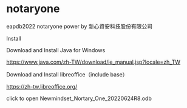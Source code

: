 # notaryone
eapdb2022
notaryone power by 新心資安科技股份有限公司

Install

Download and Install Java for Windows

https://www.java.com/zh-TW/download/ie_manual.jsp?locale=zh_TW

Download and Install libreoffice（include base）

https://zh-tw.libreoffice.org/

click to open Newmindset_Nortary_One_20220624R8.odb
